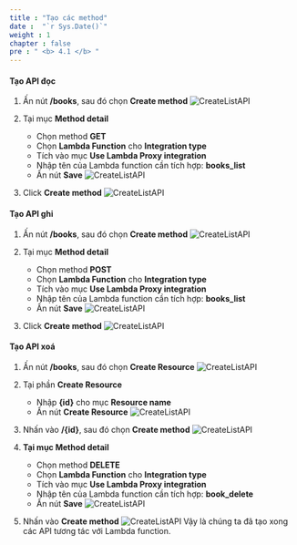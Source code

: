 ```yaml
---
title : "Tạo các method"
date :  "`r Sys.Date()`" 
weight : 1
chapter : false
pre : " <b> 4.1 </b> "
---
```

#### Tạo API đọc
1. Ấn nút **/books**, sau đó chọn **Create method**
![CreateListAPI](/images/1/44.png?width=90pc)
2. Tại mục **Method detail** 
    - Chọn method **GET**
    - Chọn **Lambda Function** cho **Integration type**
    - Tích vào mục **Use Lambda Proxy integration**
    - Nhập tên của Lambda function cần tích hợp: **books_list**
    - Ấn nút **Save**
![CreateListAPI](/images/1/45.png?width=90pc)

3. Click **Create method**
![CreateListAPI](/images/1/46.png?width=90pc)

#### Tạo API ghi
1. Ấn nút **/books**, sau đó chọn **Create method**
![CreateListAPI](/images/1/47.png?width=90pc)

2. Tại mục **Method detail** 
    - Chọn method **POST**
    - Chọn **Lambda Function** cho **Integration type**
    - Tích vào mục **Use Lambda Proxy integration**
    - Nhập tên của Lambda function cần tích hợp: **books_list**
    - Ấn nút **Save**
![CreateListAPI](/images/1/48.png?width=90pc)

3. Click **Create method**
![CreateListAPI](/images/1/49.png?width=90pc)

#### Tạo API xoá

1. Ấn nút **/books**, sau đó chọn **Create Resource**
![CreateListAPI](/images/1/50.png?width=90pc)

2. Tại phần **Create Resource**
    - Nhập **{id}** cho mục **Resource name**
    - Ấn nút **Create Resource**
![CreateListAPI](/images/1/51.png?width=90pc)
3. Nhấn vào **/{id}**, sau đó chọn **Create method**
![CreateListAPI](/images/1/52.png?width=90pc)
4. **Tại mục Method detail**
    - Chọn method **DELETE**
    - Chọn **Lambda Function** cho **Integration type**
    - Tích vào mục **Use Lambda Proxy integration**
    - Nhập tên của Lambda function cần tích hợp: **book_delete**
    - Ấn nút **Save**
![CreateListAPI](/images/1/53.png?width=90pc)
5. Nhấn vào **Create method**
![CreateListAPI](/images/1/54.png?width=90pc)
Vậy là chúng ta đã tạo xong các API tương tác với Lambda function.